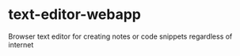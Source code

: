 # text-editor-webapp
Browser text editor for creating notes or code snippets regardless of internet
